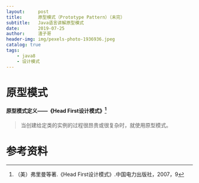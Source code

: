 ```yaml
---
layout:     post
title:      原型模式（Prototype Pattern）（未完）
subtitle:   Java语言讲解原型模式
date:       2019-07-25
author:     渣子哥
header-img: img/pexels-photo-1936936.jpeg
catalog: true
tags:
    - java8
    - 设计模式
---
```


# 原型模式















#### 原型模式定义——《Head First设计模式》[^1]

> 当创建给定类的实例的过程很昂贵或很复杂时，就使用原型模式。





# 参考资料

[^1]: （美）弗里曼等著.《Head First设计模式》.中国电力出版社，2007，9

